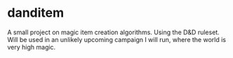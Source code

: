 # danditem

A small project on magic item creation algorithms. Using the D&D ruleset.
Will be used in an unlikely upcoming campaign I will run, where the world is very high magic. 
